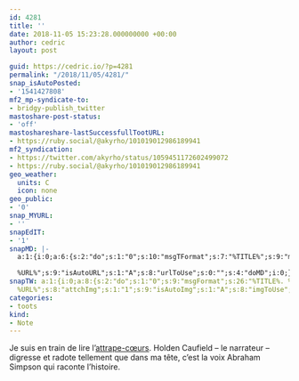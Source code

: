 ```yaml
---
id: 4281
title: ''
date: 2018-11-05 15:23:28.000000000 +00:00
author: cedric
layout: post

guid: https://cedric.io/?p=4281
permalink: "/2018/11/05/4281/"
snap_isAutoPosted:
- '1541427808'
mf2_mp-syndicate-to:
- bridgy-publish_twitter
mastoshare-post-status:
- 'off'
mastoshareshare-lastSuccessfullTootURL:
- https://ruby.social/@akyrho/101019012986189941
mf2_syndication:
- https://twitter.com/akyrho/status/1059451172602499072
- https://ruby.social/@akyrho/101019012986189941
geo_weather:
  units: C
  icon: none
geo_public:
- '0'
snap_MYURL:
- ''
snapEdIT:
- '1'
snapMD: |-
  a:1:{i:0;a:6:{s:2:"do";s:1:"0";s:10:"msgTFormat";s:7:"%TITLE%";s:9:"msgFormat";s:19:"%FULLTEXT%

  %URL%";s:9:"isAutoURL";s:1:"A";s:8:"urlToUse";s:0:"";s:4:"doMD";i:0;}}"
snapTW: a:1:{i:0;a:8:{s:2:"do";s:1:"0";s:9:"msgFormat";s:26:"%TITLE%. %EXCERPT% -
  %URL%";s:8:"attchImg";s:1:"1";s:9:"isAutoImg";s:1:"A";s:8:"imgToUse";s:0:"";s:9:"isAutoURL";s:1:"A";s:8:"urlToUse";s:0:"";s:4:"doTW";i:0;}}
categories:
- toots
kind:
- Note
---
```

Je suis en train de lire l&rsquo;[attrape-cœurs](https://amzn.to/2Ot3d8y). Holden Caufield &#8211; le narrateur &#8211; digresse et radote tellement que dans ma tête, c&rsquo;est la voix Abraham Simpson qui raconte l&rsquo;histoire.